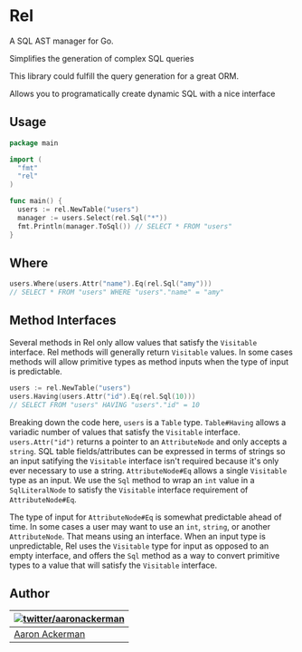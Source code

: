 # Rel

A SQL AST manager for Go.

Simplifies the generation of complex SQL queries

This library could fulfill the query generation for a great ORM.

Allows you to programatically create dynamic SQL with a nice interface

## Usage

```go
package main

import (
  "fmt"
  "rel"
)

func main() {
  users := rel.NewTable("users")
  manager := users.Select(rel.Sql("*"))
  fmt.Println(manager.ToSql()) // SELECT * FROM "users"
}
```

## Where

```go
users.Where(users.Attr("name").Eq(rel.Sql("amy")))
// SELECT * FROM "users" WHERE "users"."name" = "amy"
```

## Method Interfaces

Several methods in Rel only allow values that satisfy the `Visitable` interface. Rel methods will generally return `Visitable` values. In some cases methods will allow primitive types as method inputs when the type of input is predictable.

```go
users := rel.NewTable("users")
users.Having(users.Attr("id").Eq(rel.Sql(10)))
// SELECT FROM "users" HAVING "users"."id" = 10
```

Breaking down the code here, `users` is a `Table` type. `Table#Having` allows a variadic number of values that satisfy the `Visitable` interface. `users.Attr("id")` returns a pointer to an `AttributeNode` and only accepts a `string`. SQL table fields/attributes can be expressed in terms of strings so an input satifying the `Visitable` interface isn't required because it's only ever necessary to use a string. `AttributeNode#Eq` allows a single `Visitable` type as an input. We use the `Sql` method to wrap an `int` value in a `SqlLiteralNode` to satisfy the `Visitable` interface requirement of `AttributeNode#Eq`.

The type of input for `AttributeNode#Eq` is somewhat predictable ahead of time. In some cases a user may want to use an `int`, `string`, or another `AttributeNode`. That means using an interface. When an input type is unpredictable, Rel uses the `Visitable` type for input as opposed to an empty interface, and offers the `Sql` method as a way to convert primitive types to a value that will satisfy the `Visitable` interface.

## Author

| [![twitter/_aaronackerman_](http://gravatar.com/avatar/c73ff9c7e654647b2b339d9e08b52143?s=70)](http://twitter.com/_aaronackerman_ "Follow @_aaronackerman_ on Twitter") |
|---|
| [Aaron Ackerman](https://twitter.com/_aaronackerman_) |
